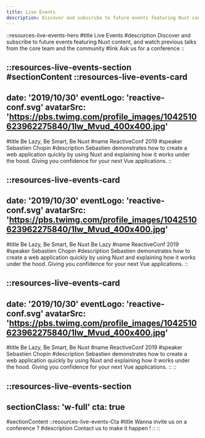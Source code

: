 ```yaml
---
title: Live Events
description: Discover and subscribe to future events featuring Nuxt content, and watch previous talks from the core team and the community
---
```


::resources-live-events-hero
#title
Live Events
#description
Discover and subscribe to future events featuring Nuxt content, and watch previous talks from the core team and the community
#link
Ask us for a conference
::

::resources-live-events-section
#sectionContent
  ::resources-live-events-card
  ---
  date: '2019/10/30'
  eventLogo: 'reactive-conf.svg'
  avatarSrc: 'https://pbs.twimg.com/profile_images/1042510623962275840/1Iw_Mvud_400x400.jpg'
  ---
  #title
  Be Lazy, Be Smart, Be Nuxt
  #name
  ReactiveConf 2019
  #speaker
  Sebastien Chopin
  #description
  Sebastien demonstrates how to create a web application quickly by using Nuxt and explaining how it works under the hood. Giving you confidence for your next Vue applications.
  ::

  ::resources-live-events-card
  ---
  date: '2019/10/30'
  eventLogo: 'reactive-conf.svg'
  avatarSrc: 'https://pbs.twimg.com/profile_images/1042510623962275840/1Iw_Mvud_400x400.jpg'
  ---
  #title
  Be Lazy, Be Smart, Be Nuxt Be Lazy
  #name
  ReactiveConf 2019
  #speaker
  Sebastien Chopin
  #description
  Sebastien demonstrates how to create a web application quickly by using Nuxt and explaining how it works under the hood. Giving you confidence for your next Vue applications.
  ::

  ::resources-live-events-card
  ---
  date: '2019/10/30'
  eventLogo: 'reactive-conf.svg'
  avatarSrc: 'https://pbs.twimg.com/profile_images/1042510623962275840/1Iw_Mvud_400x400.jpg'
  ---
  #title
  Be Lazy, Be Smart, Be Nuxt
  #name
  ReactiveConf 2019
  #speaker
  Sebastien Chopin
  #description
  Sebastien demonstrates how to create a web application quickly by using Nuxt and explaining how it works under the hood. Giving you confidence for your next Vue applications.
  ::
::

::resources-live-events-section
---
sectionClass: 'w-full'
cta: true
---
#sectionContent
  ::resources-live-events-Cta
  #title
  Wanna invite us on a conference ?
  #description
  Contact us to make it happen !
  ::
::

<!-- name: 'ReactiveConf 2019'
    title: 'Be Lazy, Be Smart, Be Nuxt'
    speaker: 'Sébastien Chopin'
    description: 'Sebastien demonstrates how to create a web application quickly by using Nuxt and explaining how it works under the hood. Giving you confidence for your next Vue applications.'
    logo: 'https://pbs.twimg.com/profile_images/1042510623962275840/1Iw_Mvud_400x400.jpg'
    eventLogo: 'reactive_conf.svg'
    eventLink: 'https://reactiveconf.com/'
    link: 'https://youtu.be/vbsPXHCu8Xg'
    date: '30/10/2019'
    lang: 'en' -->
